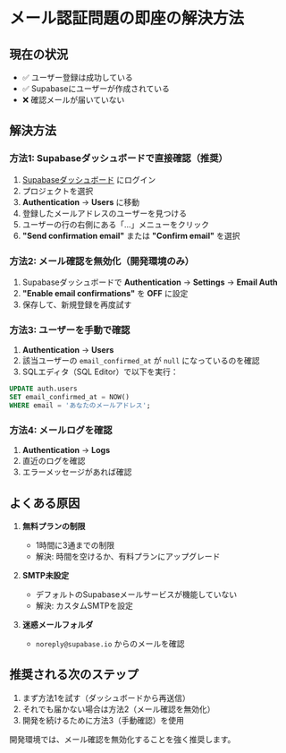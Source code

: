 # メール認証問題の即座の解決方法

## 現在の状況
- ✅ ユーザー登録は成功している
- ✅ Supabaseにユーザーが作成されている
- ❌ 確認メールが届いていない

## 解決方法

### 方法1: Supabaseダッシュボードで直接確認（推奨）

1. [Supabaseダッシュボード](https://app.supabase.com) にログイン
2. プロジェクトを選択
3. **Authentication** → **Users** に移動
4. 登録したメールアドレスのユーザーを見つける
5. ユーザーの行の右側にある「...」メニューをクリック
6. **"Send confirmation email"** または **"Confirm email"** を選択

### 方法2: メール確認を無効化（開発環境のみ）

1. Supabaseダッシュボードで **Authentication** → **Settings** → **Email Auth**
2. **"Enable email confirmations"** を **OFF** に設定
3. 保存して、新規登録を再度試す

### 方法3: ユーザーを手動で確認

1. **Authentication** → **Users**
2. 該当ユーザーの `email_confirmed_at` が `null` になっているのを確認
3. SQLエディタ（SQL Editor）で以下を実行：

```sql
UPDATE auth.users 
SET email_confirmed_at = NOW() 
WHERE email = 'あなたのメールアドレス';
```

### 方法4: メールログを確認

1. **Authentication** → **Logs**
2. 直近のログを確認
3. エラーメッセージがあれば確認

## よくある原因

1. **無料プランの制限**
   - 1時間に3通までの制限
   - 解決: 時間を空けるか、有料プランにアップグレード

2. **SMTP未設定**
   - デフォルトのSupabaseメールサービスが機能していない
   - 解決: カスタムSMTPを設定

3. **迷惑メールフォルダ**
   - `noreply@supabase.io` からのメールを確認

## 推奨される次のステップ

1. まず方法1を試す（ダッシュボードから再送信）
2. それでも届かない場合は方法2（メール確認を無効化）
3. 開発を続けるために方法3（手動確認）を使用

開発環境では、メール確認を無効化することを強く推奨します。